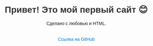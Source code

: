 <!DOCTYPE html>
<html lang="ru">
<head>
    <meta charset="UTF-8">
    <title>Мой Первый Сайт</title>
    <style>
        body {
            font-family: sans-serif;
            background: #fdfdfd;
            text-align: center;
            margin-top: 50px;
        }
        h1 {
            color: #333;
        }
        a {
            display: inline-block;
            margin-top: 20px;
            text-decoration: none;
            color: #0077cc;
        }
    </style>
</head>
<body>
    <h1>Привет! Это мой первый сайт 😊</h1>
    <p>Сделано с любовью и HTML.</p>
    <a href="https://github.com" target="_blank">Ссылка на GitHub</a>
</body>
</html>
